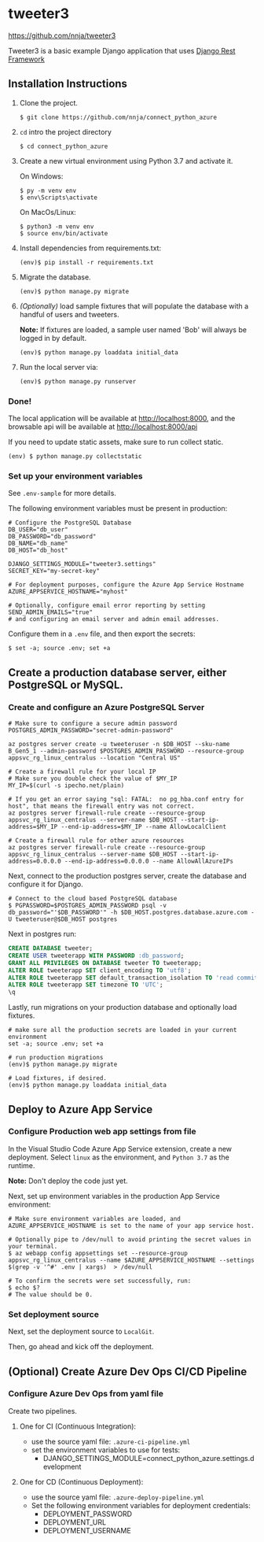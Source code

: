 tweeter3
=======
https://github.com/nnja/tweeter3

Tweeter3 is a basic example Django application that uses [Django Rest Framework](https://github.com/encode/django-rest-framework)


## Installation Instructions

1. Clone the project.
    ```shell
    $ git clone https://github.com/nnja/connect_python_azure
    ```
1. `cd` intro the project directory
    ```shell
    $ cd connect_python_azure
    ```
1. Create a new virtual environment using Python 3.7 and activate it.

    On Windows:
     ```shell
    $ py -m venv env
    $ env\Scripts\activate
    ```
    On MacOs/Linux:
    ```shell
    $ python3 -m venv env
    $ source env/bin/activate
    ```
    
1. Install dependencies from requirements.txt:
    ```shell
    (env)$ pip install -r requirements.txt
    ```
1. Migrate the database.
    ```shell
    (env)$ python manage.py migrate
    ```
1. *(Optionally)* load sample fixtures that will populate the database with a handful of users and tweeters.

    **Note:** If fixtures are loaded, a sample user named 'Bob' will always be logged in by default.
    ```shell
    (env)$ python manage.py loaddata initial_data
    ```
1. Run the local server via:
    ```shell
    (env)$ python manage.py runserver
    ```

### Done!
The local application will be available at <a href="http://localhost:8000" target="_blank">http://localhost:8000</a>, and the browsable api will be available at <a href="http://localhost:8000/api" target="_blank">http://localhost:8000/api</a>

If you need to update static assets, make sure to run collect static.
```shell
(env) $ python manage.py collectstatic
```

### Set up your environment variables

See `.env-sample` for more details.

The following environment variables must be present in production:

```shell
# Configure the PostgreSQL Database
DB_USER="db_user"
DB_PASSWORD="db_password"
DB_NAME="db_name"
DB_HOST="db_host"

DJANGO_SETTINGS_MODULE="tweeter3.settings"
SECRET_KEY="my-secret-key"

# For deployment purposes, configure the Azure App Service Hostname
AZURE_APPSERVICE_HOSTNAME="myhost"

# Optionally, configure email error reporting by setting SEND_ADMIN_EMAILS="true"
# and configuring an email server and admin email addresses.
```

Configure them in a `.env` file, and then export the secrets:
```shell
$ set -a; source .env; set +a
```

## Create a production database server, either PostgreSQL or MySQL.

### Create and configure an Azure PostgreSQL Server

```shell
# Make sure to configure a secure admin password
POSTGRES_ADMIN_PASSWORD="secret-admin-password"

az postgres server create -u tweeteruser -n $DB_HOST --sku-name B_Gen5_1 --admin-password $POSTGRES_ADMIN_PASSWORD --resource-group appsvc_rg_linux_centralus --location "Central US"

# Create a firewall rule for your local IP
# Make sure you double check the value of $MY_IP
MY_IP=$(curl -s ipecho.net/plain)

# If you get an error saying "sql: FATAL:  no pg_hba.conf entry for host", that means the firewall entry was not correct.
az postgres server firewall-rule create --resource-group appsvc_rg_linux_centralus --server-name $DB_HOST --start-ip-address=$MY_IP --end-ip-address=$MY_IP --name AllowLocalClient

# Create a firewall rule for other azure resources
az postgres server firewall-rule create --resource-group appsvc_rg_linux_centralus --server-name $DB_HOST --start-ip-address=0.0.0.0 --end-ip-address=0.0.0.0 --name AllowAllAzureIPs
```

Next, connect to the production postgres server, create the database and configure it for Django.

```shell
# Connect to the cloud based PostgreSQL database
$ PGPASSWORD=$POSTGRES_ADMIN_PASSWORD psql -v db_password="'$DB_PASSWORD'" -h $DB_HOST.postgres.database.azure.com -U tweeteruser@$DB_HOST postgres
```

Next in postgres run:
```sql
CREATE DATABASE tweeter;
CREATE USER tweeterapp WITH PASSWORD :db_password;
GRANT ALL PRIVILEGES ON DATABASE tweeter TO tweeterapp;
ALTER ROLE tweeterapp SET client_encoding TO 'utf8';
ALTER ROLE tweeterapp SET default_transaction_isolation TO 'read committed';
ALTER ROLE tweeterapp SET timezone TO 'UTC';
\q
```

Lastly, run migrations on your production database and optionally load fixtures.

```shell
# make sure all the production secrets are loaded in your current environment
set -a; source .env; set +a

# run production migrations
(env)$ python manage.py migrate

# Load fixtures, if desired.
(env)$ python manage.py loaddata initial_data
```

## Deploy to Azure App Service

### Configure Production web app settings from file

In the Visual Studio Code Azure App Service extension, create a new deployment. Select `linux` as the environment, and `Python 3.7` as the runtime.

**Note:** Don't deploy the code just yet.

Next, set up environment variables in the production App Service environment:

```shell
# Make sure environment variables are loaded, and AZURE_APPSERVICE_HOSTNAME is set to the name of your app service host.

# Optionally pipe to /dev/null to avoid printing the secret values in your terminal.
$ az webapp config appsettings set --resource-group appsvc_rg_linux_centralus --name $AZURE_APPSERVICE_HOSTNAME --settings $(grep -v '^#' .env | xargs)  > /dev/null

# To confirm the secrets were set successfully, run:
$ echo $?
# The value should be 0.
```

### Set deployment source

Next, set the deployment source to `LocalGit`.

Then, go ahead and kick off the deployment.

## (Optional) Create Azure Dev Ops CI/CD Pipeline

### Configure Azure Dev Ops from yaml file

Create two pipelines.

1. One for CI (Continuous Integration):
    - use the source yaml file: `.azure-ci-pipeline.yml`
    - set the environment variables to use for tests:
        - DJANGO_SETTINGS_MODULE=connect_python_azure.settings.development

1. One for CD (Continuous Deployment):
    - use the source yaml file: `.azure-deploy-pipeline.yml`
    - Set the following environment variables for deployment credentials:
        - DEPLOYMENT_PASSWORD
        - DEPLOYMENT_URL
        - DEPLOYMENT_USERNAME

